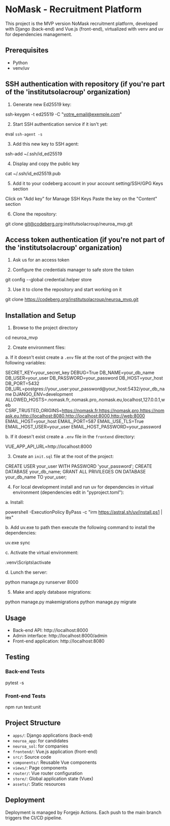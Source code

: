 # NoMask - Recruitment Platform

This project is the MVP version NoMask recruitment platform, developed with Django (back-end) and Vue.js (front-end), virtualized with venv and uv for dependencies management.

## Prerequisites

- Python
- venv/uv

## SSH authentication with repository (if you're part of the 'institutsolacroup' organization)

1. Generate new Ed25519 key:

ssh-keygen -t ed25519 -C "votre_email@exemple.com"

2. Start SSH authentication service if it isn't yet:

eval `ssh-agent -s`

3. Add this new key to SSH agent:

ssh-add ~/.ssh/id_ed25519

4. Display and copy the public key

cat ~/.ssh/id_ed25519.pub

5. Add it to your codeberg account in your account setting/SSH/GPG Keys section

Click on "Add key" for Manage SSH Keys
Paste the key on the "Content" section

6. Clone the repository:

git clone git@codeberg.org:institutsolacroup/neuroa_mvp.git

## Access token authentication (if you're not part of the 'institutsolacroup' organization)

1. Ask us for an access token

2. Configure the credentials manager to safe store the token

git config --global credential.helper store

3. Use it to clone the repository and start working on it

git clone https://codeberg.org/institutsolacroup/neuroa_mvp.git

## Installation and Setup

1. Browse to the project directory

cd neuroa_mvp

2. Create environment files:

a. If it doesn't exist create a `.env` file at the root of the project with the following variables:

SECRET_KEY=your_secret_key
DEBUG=True
DB_NAME=your_db_name
DB_USER=your_user
DB_PASSWORD=your_password
DB_HOST=your_host
DB_PORT=5432
DB_URL=postgres://your_user:your_password@your_host:5432/your_db_name
DJANGO_ENV=development
ALLOWED_HOSTS=.nomask.fr,.nomask.pro,.nomask.eu,localhost,127.0.0.1,web
CSRF_TRUSTED_ORIGINS=https://nomask.fr,https://nomask.pro,https://nomask.eu,http://localhost:8080,http://localhost:8000,http://web:8000
EMAIL_HOST=your_host
EMAIL_PORT=587
EMAIL_USE_TLS=True
EMAIL_HOST_USER=your_user
EMAIL_HOST_PASSWORD=your_password

b. If it doesn't exist create a `.env` file in the `frontend` directory:

VUE_APP_API_URL=http://localhost:8000

3. Create an `init.sql` file at the root of the project:

CREATE USER your_user WITH PASSWORD 'your_password';
CREATE DATABASE your_db_name;
GRANT ALL PRIVILEGES ON DATABASE your_db_name TO your_user;

4. For local development install and run uv for dependencies in virtual environment (dependencies edit in "pyproject.toml"):

a. Install:

powershell -ExecutionPolicy ByPass -c "irm https://astral.sh/uv/install.ps1 | iex"

b. Add uv.exe to path then execute the following command to install the dependencies:

uv.exe sync

c. Activate the virtual environment:

.venv\Scripts\activate

d. Lunch the server:

python manage.py runserver 8000

5. Make and apply database migrations:

python manage.py makemigrations
python manage.py migrate

## Usage

- Back-end API: http://localhost:8000
- Admin interface: http://localhost:8000/admin
- Front-end application: http://localhost:8080

## Testing

### Back-end Tests

pytest -s

### Front-end Tests

npm run test:unit

## Project Structure

- `apps/`: Django applications (back-end)
- `neuroa_app`: for candidates
- `neuroa_sol`: for companies
- `frontend/`: Vue.js application (front-end)
- `src/`: Source code
- `components/`: Reusable Vue components
- `views/`: Page components
- `router/`: Vue router configuration
- `store/`: Global application state (Vuex)
- `assets/`: Static resources

## Deployment

Deployment is managed by Forgejo Actions. Each push to the main branch triggers the CI/CD pipeline.


